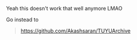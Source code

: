 Yeah this doesn't work that well anymore LMAO 

Go instead to
> https://github.com/Akashsaran/TUYUArchive
